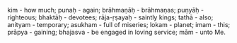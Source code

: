 kim - how much; punaḥ - again; brāhmaṇāḥ - brāhmaṇas; puṇyāḥ - righteous; bhaktāḥ - devotees; rāja-ṛṣayaḥ - saintly kings; tathā - also; anityam - temporary; asukham - full of miseries; lokam - planet; imam - this; prāpya - gaining; bhajasva - be engaged in loving service; mām - unto Me.